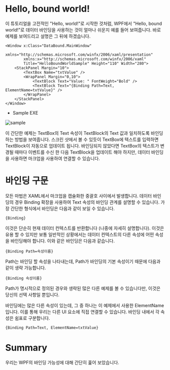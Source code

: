 # Hello, bound world!

이 튜토리얼을 고전적인 "Hello, world!"로 시작한 것처럼, WPF에서 
"Hello, bound world!"로 데이터 바인딩을 사용하는 것이 얼마나 쉬운지 예를 들어 보여줍니다. 
바로 예제를 보여드리고 설명은 그 뒤에 하겠습니다.

```XAML
<Window x:Class="DataBound.MainWindow"
        xmlns="http://schemas.microsoft.com/winfx/2006/xaml/presentation"
        xmlns:x="http://schemas.microsoft.com/winfx/2006/xaml"
        Title="HelloBoundWorldSample" Height="110" Width="280">
    <StackPanel Margin="10">
        <TextBox Name="txtValue" />
        <WrapPanel Margin="0,10">
            <TextBlock Text="Value: " FontWeight="Bold" />
            <TextBlock Text="{Binding Path=Text, ElementName=txtValue}" />
        </WrapPanel>
    </StackPanel>
</Window>
```

* Sample EXE  
  
![sample](https://100.100.15.221/Kerry-cho/WPF-Example/blob/master/DataBinding/DataBound/Sample.png)

이 간단한 예제는 TextBox의 Text 속성이 TextBlock의 Text 값과 일치하도록 바인딩하는 방법을 보여줍니다.
스크린 샷에서 볼 수 있듯이 TextBox에 텍스트를 입력하면 TextBlock이 자동으로 업데이트 됩니다. 
바인딩되지 않았다면 TextBox의 텍스트가 변경될 때마다 이벤트를 수신 한 다음 TextBlock을 업데이트 해야 하지만, 
데이터 바인딩을 사용하면 마크업을 사용하여 연결할 수 있습니다.

# 바인딩 구문

모든 마법은 XAML에서 마크업을 캡슐화한 중괄호 사이에서 발생합니다. 
데이터 바인딩의 경우 Binding 확장을 사용하여 Text 속성의 바인딩 관계를 설명할 수 있습니다. 
가장 간단한 형식에서 바인딩은 다음과 같이 보일 수 있습니다.

```XAML
{Binding}
```
이것은 단순히 현재 데이터 컨텍스트를 반환합니다 (나중에 자세히 설명합니다). 
이것은 유용 할 수 있지만 보통 일반적인 상황에서는 데이터 컨텍스트의 다른 속성에 어떤 속성을 바인딩해야 합니다. 
이와 같은 바인딩은 다음과 같습니다.

```XAML
{Binding Path=속성이름}
```

Path는 바인딩 할 속성을 나타내는데, Path가 바인딩의 기본 속성이기 때문에 다음과 같이 생략 가능합니다.

```XAML
{Binding 속성이름}
```

Path가 명시적으로 정의된 경우와 생략된 많은 다른 예제를 볼 수 있습니다만, 
이것은 당신의 선택 사항일 뿐입니다.

바인딩에는 많은 다른 속성이 있는데, 그 중 하나는 이 예제에서 사용한 ElementName입니다. 
이를 통해 우리는 다른 UI 요소에 직접 연결할 수 있습니다. 바인딩 내에서 각 속성은 쉼표로 구분합니다.

```XAML
{Binding Path=Text, ElementName=txtValue}
```

# Summary

우리는 WPF의 바인딩 가능성에 대해 간단히 훑어 보았습니다. 

